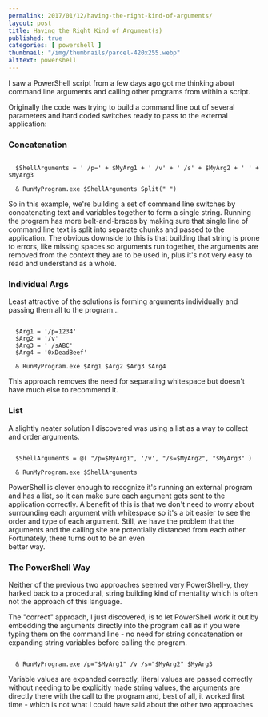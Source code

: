 ```yaml
---
permalink: 2017/01/12/having-the-right-kind-of-arguments/
layout: post
title: Having the Right Kind of Argument(s)
published: true
categories: [ powershell ]
thumbnail: "/img/thumbnails/parcel-420x255.webp"
alttext: powershell
---
```


I saw a PowerShell script from a few days ago got me thinking about command line arguments and
calling other programs from within a script.

Originally the code was trying to build a command line out of several parameters and hard coded switches
ready to pass to the external application:

### Concatenation

~~~

  $ShellArguments = ' /p=' + $MyArg1 + ' /v' + ' /s' + $MyArg2 + ' ' + $MyArg3

  & RunMyProgram.exe $ShellArguments Split(" ")

~~~

So in this example, we're building a set of command line switches by concatenating text and
variables together to form a single string. Running the program has more belt-and-braces by
making sure that single line of command line text is split into separate chunks and passed to
the application. The obvious downside to this is that building that string is prone to errors,
like missing spaces so arguments run together, the arguments are removed from the context
they are to be used in, plus it's not very easy to read and understand as a whole.

### Individual Args

Least attractive of the solutions is forming arguments individually and passing them all
to the program...

~~~

  $Arg1 = '/p=1234'
  $Arg2 = '/v'
  $Arg3 = ' /sABC'
  $Arg4 = '0xDeadBeef'

  & RunMyProgram.exe $Arg1 $Arg2 $Arg3 $Arg4

~~~

This approach removes the need for separating whitespace but doesn't have much else to
recommend it.

### List

A slightly neater solution I discovered was using a list as a way to collect and order arguments.

~~~

  $ShellArguments = @( "/p=$MyArg1", '/v', "/s=$MyArg2", "$MyArg3" )

  & RunMyProgram.exe $ShellArguments

~~~

PowerShell is clever enough to recognize it's running an external program and has a list, so it
can make sure each argument gets sent to the application correctly. A benefit of this is that
we don't need to worry about surrounding each argument with whitespace so it's a bit easier to see
the order and type of each argument. Still, we have the problem that the arguments and the calling
site are potentially distanced from each other. Fortunately, there turns out to be an even  
better way.


### The PowerShell Way

Neither of the previous two approaches seemed very PowerShell-y, they harked back to a procedural,
string building kind of mentality which is often not the approach of this language.

The "correct" approach, I just discovered, is to let PowerShell work it out by embedding the
arguments directly into the program call as if you were typing them on the command line - no need
for string concatenation or expanding string variables before calling the program.

~~~

  & RunMyProgram.exe /p="$MyArg1" /v /s="$MyArg2" $MyArg3

~~~

Variable values are expanded correctly, literal values are passed correctly without needing to be
explicitly made string values, the arguments are directly there with the call to the program and, best
of all, it worked first time - which is not what I could have said about the other two approaches.
